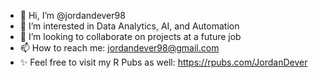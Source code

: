 - 👋 Hi, I’m @jordandever98
- 👀 I’m interested in Data Analytics, AI, and Automation
- 💞️ I’m looking to collaborate on projects at a future job
- 📫 How to reach me: jordandever98@gmail.com
- ✨ Feel free to visit my R Pubs as well: https://rpubs.com/JordanDever

<!---
jordandever98/jordandever98 is a ✨ special ✨ repository because its `README.md` (this file) appears on your GitHub profile.
You can click the Preview link to take a look at your changes.
--->
